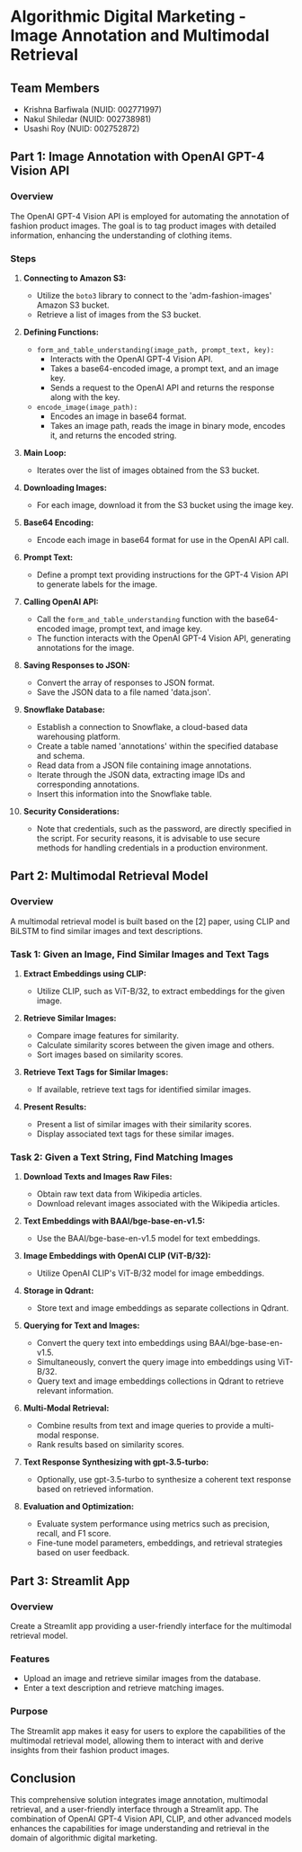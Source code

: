 # Algorithmic Digital Marketing - Image Annotation and Multimodal Retrieval

## Team Members
- Krishna Barfiwala (NUID: 002771997)
- Nakul Shiledar (NUID: 002738981)
- Usashi Roy (NUID: 002752872)

## Part 1: Image Annotation with OpenAI GPT-4 Vision API

### Overview
The OpenAI GPT-4 Vision API is employed for automating the annotation of fashion product images. The goal is to tag product images with detailed information, enhancing the understanding of clothing items.

### Steps

1. **Connecting to Amazon S3:**
   - Utilize the `boto3` library to connect to the 'adm-fashion-images' Amazon S3 bucket.
   - Retrieve a list of images from the S3 bucket.

2. **Defining Functions:**
   - `form_and_table_understanding(image_path, prompt_text, key):`
     - Interacts with the OpenAI GPT-4 Vision API.
     - Takes a base64-encoded image, a prompt text, and an image key.
     - Sends a request to the OpenAI API and returns the response along with the key.
   - `encode_image(image_path):`
     - Encodes an image in base64 format.
     - Takes an image path, reads the image in binary mode, encodes it, and returns the encoded string.

3. **Main Loop:**
   - Iterates over the list of images obtained from the S3 bucket.

4. **Downloading Images:**
   - For each image, download it from the S3 bucket using the image key.

5. **Base64 Encoding:**
   - Encode each image in base64 format for use in the OpenAI API call.

6. **Prompt Text:**
   - Define a prompt text providing instructions for the GPT-4 Vision API to generate labels for the image.

7. **Calling OpenAI API:**
   - Call the `form_and_table_understanding` function with the base64-encoded image, prompt text, and image key.
   - The function interacts with the OpenAI GPT-4 Vision API, generating annotations for the image.

8. **Saving Responses to JSON:**
   - Convert the array of responses to JSON format.
   - Save the JSON data to a file named 'data.json'.

9. **Snowflake Database:**
   - Establish a connection to Snowflake, a cloud-based data warehousing platform.
   - Create a table named 'annotations' within the specified database and schema.
   - Read data from a JSON file containing image annotations.
   - Iterate through the JSON data, extracting image IDs and corresponding annotations.
   - Insert this information into the Snowflake table.

10. **Security Considerations:**
    - Note that credentials, such as the password, are directly specified in the script. For security reasons, it is advisable to use secure methods for handling credentials in a production environment.

## Part 2: Multimodal Retrieval Model

### Overview
A multimodal retrieval model is built based on the [2] paper, using CLIP and BiLSTM to find similar images and text descriptions.

### Task 1: Given an Image, Find Similar Images and Text Tags

1. **Extract Embeddings using CLIP:**
   - Utilize CLIP, such as ViT-B/32, to extract embeddings for the given image.

2. **Retrieve Similar Images:**
   - Compare image features for similarity.
   - Calculate similarity scores between the given image and others.
   - Sort images based on similarity scores.

3. **Retrieve Text Tags for Similar Images:**
   - If available, retrieve text tags for identified similar images.

4. **Present Results:**
   - Present a list of similar images with their similarity scores.
   - Display associated text tags for these similar images.

### Task 2: Given a Text String, Find Matching Images

1. **Download Texts and Images Raw Files:**
   - Obtain raw text data from Wikipedia articles.
   - Download relevant images associated with the Wikipedia articles.

2. **Text Embeddings with BAAI/bge-base-en-v1.5:**
   - Use the BAAI/bge-base-en-v1.5 model for text embeddings.

3. **Image Embeddings with OpenAI CLIP (ViT-B/32):**
   - Utilize OpenAI CLIP's ViT-B/32 model for image embeddings.

4. **Storage in Qdrant:**
   - Store text and image embeddings as separate collections in Qdrant.

5. **Querying for Text and Images:**
   - Convert the query text into embeddings using BAAI/bge-base-en-v1.5.
   - Simultaneously, convert the query image into embeddings using ViT-B/32.
   - Query text and image embeddings collections in Qdrant to retrieve relevant information.

6. **Multi-Modal Retrieval:**
   - Combine results from text and image queries to provide a multi-modal response.
   - Rank results based on similarity scores.

7. **Text Response Synthesizing with gpt-3.5-turbo:**
   - Optionally, use gpt-3.5-turbo to synthesize a coherent text response based on retrieved information.

8. **Evaluation and Optimization:**
   - Evaluate system performance using metrics such as precision, recall, and F1 score.
   - Fine-tune model parameters, embeddings, and retrieval strategies based on user feedback.

## Part 3: Streamlit App

### Overview
Create a Streamlit app providing a user-friendly interface for the multimodal retrieval model.

### Features
- Upload an image and retrieve similar images from the database.
- Enter a text description and retrieve matching images.

### Purpose
The Streamlit app makes it easy for users to explore the capabilities of the multimodal retrieval model, allowing them to interact with and derive insights from their fashion product images.

## Conclusion
This comprehensive solution integrates image annotation, multimodal retrieval, and a user-friendly interface through a Streamlit app. The combination of OpenAI GPT-4 Vision API, CLIP, and other advanced models enhances the capabilities for image understanding and retrieval in the domain of algorithmic digital marketing.
